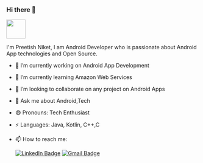 ### Hi there 👋
<!-- <img src="https://media.giphy.com/media/98uBZTzlXMhkk/giphy.gif" width="50px"/> -->
<img src="https://www.google.com/url?sa=i&url=https%3A%2F%2Fphoneky.com%2Fgif-animations%2F%3Fid%3Ds2s183938&psig=AOvVaw0e623PFVXO48x20vX2C7Dy&ust=1630865273617000&source=images&cd=vfe&ved=0CAsQjRxqFwoTCKCnltz05fICFQAAAAAdAAAAABAy" width="50px"/>


I'm Preetish Niket,
I am Android Developer who is passionate about Android App technologies and Open Source.
<!--<img align="right" height="250" width="400" alt="GIF" src="https://media.giphy.com/media/hR6Q01jCXOr31wctJw/giphy.gif" />-->
- 🔭 I’m currently working on Android App Development
- 🌱 I’m currently learning  Amazon Web Services
- 👬 I’m looking to collaborate on any project on Android Apps
- 💬 Ask me about Android,Tech
- 😄 Pronouns: Tech Enthusiast
- ⚡ Languages: Java, Kotlin, C++,C
- 📫 How to reach me:

  [![LinkedIn Badge](https://img.shields.io/badge/-Preetish%20Niket-%230077B5?style=flat&logo=Linkedin&logoColor=white)](https://www.linkedin.com/in/preetish-niket/)
  [![Gmail Badge](https://img.shields.io/badge/-niketpreetish@gmail.com-%23D44638?style=flat&logo=Gmail&logoColor=white)](mailto:niketpreetish@gmail.com)



<!--
**PreetishNiket/PreetishNiket** is a ✨ _special_ ✨ repository because its `README.md` (this file) appears on your GitHub profile.

Here are some ideas to get you started:

- 🔭 I’m currently working on ...
- 🌱 I’m currently learning ...
- 👯 I’m looking to collaborate on ...
- 🤔 I’m looking for help with ...
- 💬 Ask me about ...
- 📫 How to reach me: ...
- 😄 Pronouns: ...
- ⚡ Fun fact: ...
-->
